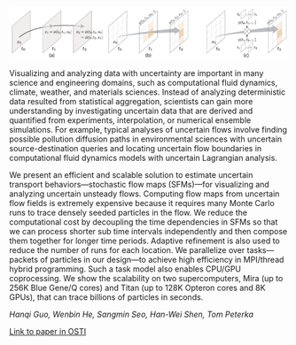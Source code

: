 ![SFM](images/2019-07-29/sfm.png)

Visualizing and analyzing data with uncertainty are important in many science
and engineering domains, such as computational fluid dynamics, climate,
weather, and materials sciences. Instead of analyzing deterministic data
resulted from statistical aggregation, scientists can gain more understanding
by investigating uncertain data that are derived and quantified from
experiments, interpolation, or numerical ensemble simulations. For example,
typical analyses of uncertain flows involve finding possible pollution
diffusion paths in environmental sciences with uncertain source-destination
queries and locating uncertain flow boundaries in computational fluid dynamics
models with uncertain Lagrangian analysis.

We present an efficient and scalable solution to estimate uncertain transport
behaviors—stochastic flow maps (SFMs)—for visualizing and analyzing uncertain
unsteady flows.  Computing flow maps from uncertain flow fields is extremely
expensive because it requires many Monte Carlo runs to trace densely seeded
particles in the flow. We reduce the computational cost by decoupling the time
dependencies in SFMs so that we can process shorter sub time intervals
independently and then compose them together for longer time periods. Adaptive
refinement is also used to reduce the number of runs for each location. We
parallelize over tasks—packets of particles in our design—to achieve high
efficiency in MPI/thread hybrid programming. Such a task model also enables
CPU/GPU coprocessing. We show the scalability on two supercomputers, Mira (up
to 256K Blue Gene/Q cores) and Titan (up to 128K Opteron cores and 8K GPUs),
that can trace billions of particles in seconds.

*Hanqi Guo, Wenbin He, Sangmin Seo, Han-Wei Shen, Tom Peterka*

[Link to paper in OSTI](https://www.osti.gov/biblio/1366303)
